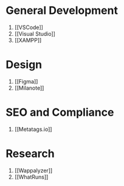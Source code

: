 # General Development
1. [[VSCode]]
2. [[Visual Studio]]
3. [[XAMPP]]

# Design
1. [[Figma]]
2. [[Milanote]]

# SEO and Compliance
1. [[Metatags.io]]

# Research
1. [[Wappalyzer]]
2. [[WhatRuns]]